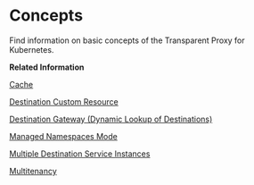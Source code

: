 <!-- loio3f9e8f186d264062874b668ddacfa3fc -->

# Concepts

Find information on basic concepts of the Transparent Proxy for Kubernetes.

**Related Information**  


[Cache](cache-093f280.md "Find informationn on cache types for the Transparent Proxy for Kubernetes.")

[Destination Custom Resource](destination-custom-resource-fc7951e.md "A destination custom resource represents an SAP BTP destination from the Destination service that can be used by the Transparent Proxy.")

[Destination Gateway \(Dynamic Lookup of Destinations\)](destination-gateway-dynamic-lookup-of-destinations-6836e00.md "Create a single custom resource to look up one ore more destinations dynamically with the Transparent Proxy for Kubernetes.")

[Managed Namespaces Mode](managed-namespaces-mode-6588a65.md "Manage namespaces for the Transparent Proxy for Kubernetes.")

[Multiple Destination Service Instances](multiple-destination-service-instances-1b1c3b7.md "The Destination service lets you declaratively model a technical connection as a destination configuration, and find via its REST APIs the destination configuration that is required to access a remote service or system from your Kubernetes workload.")

[Multitenancy](multitenancy-6478985.md "Use multitenancy for the Transparent Proxy for Kubernetes.")

